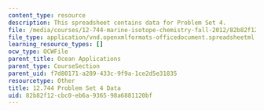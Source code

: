```yaml
---
content_type: resource
description: This spreadsheet contains data for Problem Set 4.
file: /media/courses/12-744-marine-isotope-chemistry-fall-2012/82b82f12cbc0eb6a936598a6881120bf_PS4Data.xlsx
file_type: application/vnd.openxmlformats-officedocument.spreadsheetml.sheet
learning_resource_types: []
ocw_type: OCWFile
parent_title: Ocean Applications
parent_type: CourseSection
parent_uid: f7d80171-a289-433c-9f9a-1ce2d5e31835
resourcetype: Other
title: 12.744 Problem Set 4 Data
uid: 82b82f12-cbc0-eb6a-9365-98a6881120bf
---
```

